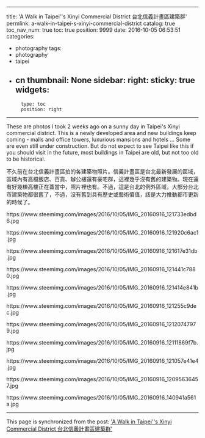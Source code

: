 
---
title: 'A Walk in Taipei''s Xinyi Commercial District 台北信義計畫區建築群'
permlink: a-walk-in-taipei-s-xinyi-commercial-district
catalog: true
toc_nav_num: true
toc: true
position: 9999
date: 2016-10-05 06:53:51
categories:
- photography
tags:
- photography
- taipei
- cn
thumbnail: None
sidebar:
    right:
        sticky: true
widgets:
    -
        type: toc
        position: right
---


<html>
<p>These are photos I took 2 weeks ago on a sunny day in Taipei's Xinyi commercial district. This is a newly developed area and new buildings keep coming - malls and office towers, luxurious mansions and hotels ...&nbsp;Some are even still under construction. But do not expect to see Taipei like this if you should visit in the future, most buildings in Taipei are old, but not too old to be historical.&nbsp;</p>
<p>不久前在台北信義計畫區拍的各建築物照片。信義計畫區是台北最新發展的區域，區域內有高檔飯店、百貨、辦公樓還有豪宅群，這裡幾乎沒有舊的建築物。現在還有好幾棟高樓正在蓋當中，照片裡也有。不過，這是台北的例外區域，大部分台北市建築物都很舊了，不過，沒有舊到具有歷史或藝術價值，該是大力推動都市更新的時候了。</p>
<p>https://www.steemimg.com/images/2016/10/05/IMG_20160916_121733edbd6.jpg</p>
<p>https://www.steemimg.com/images/2016/10/05/IMG_20160916_121920c6ac1.jpg</p>
<p>https://www.steemimg.com/images/2016/10/05/IMG_20160916_121617e31db.jpg</p>
<p>https://www.steemimg.com/images/2016/10/05/IMG_20160916_121441c7880.jpg</p>
<p>https://www.steemimg.com/images/2016/10/05/IMG_20160916_121414e841b.jpg</p>
<p>https://www.steemimg.com/images/2016/10/05/IMG_20160916_121255c9dec.jpg</p>
<p>https://www.steemimg.com/images/2016/10/05/IMG_20160916_12120747979.jpg</p>
<p>https://www.steemimg.com/images/2016/10/05/IMG_20160916_12111869f7b.jpg</p>
<p>https://www.steemimg.com/images/2016/10/05/IMG_20160916_121057e41e4.jpg</p>
<p>https://www.steemimg.com/images/2016/10/05/IMG_20160916_12095636457.jpg</p>
<p>https://www.steemimg.com/images/2016/10/05/IMG_20160916_140941a561a.jpg</p>
</html>

- - -

This page is synchronized from the post: ['A Walk in Taipei''s Xinyi Commercial District 台北信義計畫區建築群'](https://steemit.com/@deanliu/a-walk-in-taipei-s-xinyi-commercial-district)
